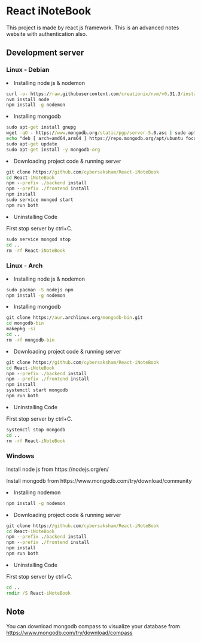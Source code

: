 # React iNoteBook

This project is made by react js framework. This is an advanced notes website with authentication also.

## Development server

### Linux - Debian
<li>Installing node js & nodemon</li>

```cmd
curl -o- https://raw.githubusercontent.com/creationix/nvm/v0.31.3/install.sh | bash
nvm install node
npm install -g nodemon
```

<li>Installing mongodb</li>

```cmd
sudo apt-get install gnupg
wget -qO - https://www.mongodb.org/static/pgp/server-5.0.asc | sudo apt-key add -
echo "deb [ arch=amd64,arm64 ] https://repo.mongodb.org/apt/ubuntu focal/mongodb-org/5.0 multiverse" | sudo tee /etc/apt/sources.list.d/mongodb-org-5.0.list
sudo apt-get update
sudo apt-get install -y mongodb-org
```

<li>Downloading project code & running server</li>

```cmd
git clone https://github.com/cybersaksham/React-iNoteBook
cd React-iNoteBook
npm --prefix ./backend install
npm --prefix ./frontend install
npm install
sudo service mongod start
npm run both
```

<li>Uninstalling Code</li>

First stop server by ctrl+C.

```cmd
sudo service mongod stop
cd ..
rm -rf React-iNoteBook
```

### Linux - Arch
<li>Installing node js & nodemon</li>

```cmd
sudo pacman -S nodejs npm
npm install -g nodemon
```

<li>Installing mongodb</li>

```cmd
git clone https://aur.archlinux.org/mongodb-bin.git
cd mongodb-bin
makepkg -si
cd ..
rm -rf mongodb-bin
```

<li>Downloading project code & running server</li>

```cmd
git clone https://github.com/cybersaksham/React-iNoteBook
cd React-iNoteBook
npm --prefix ./backend install
npm --prefix ./frontend install
npm install
systemctl start mongodb
npm run both
```

<li>Uninstalling Code</li>

First stop server by ctrl+C.

```cmd
systemctl stop mongodb
cd ..
rm -rf React-iNoteBook
```

### Windows
<p>Install node js from https://nodejs.org/en/</p>
<p>Install mongodb from https://www.mongodb.com/try/download/community</p>

<li>Installing nodemon</li>

```cmd
npm install -g nodemon
```

<li>Downloading project code & running server</li>

```cmd
git clone https://github.com/cybersaksham/React-iNoteBook
cd React-iNoteBook
npm --prefix ./backend install
npm --prefix ./frontend install
npm install
npm run both
```

<li>Uninstalling Code</li>

First stop server by ctrl+C.

```cmd
cd ..
rmdir /S React-iNoteBook
```

## Note
You can download mongodb compass to visualize your database from https://www.mongodb.com/try/download/compass

